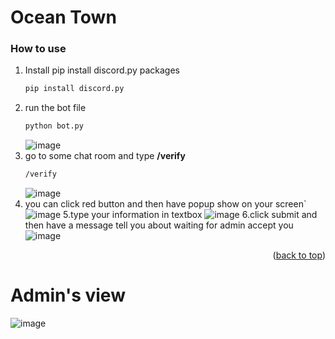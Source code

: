 # Ocean Town


### How to use

1. Install pip install discord.py packages
   ```sh
   pip install discord.py
   ```
2. run the bot file
   ```sh
   python bot.py
   ```
   ![image](https://github.com/Fujipp/-Bot-Discord-verify-Modal-python/assets/149602746/1e96e146-ad1c-4567-a4aa-ea8385abf3d8)
3. go to some chat room and type **/verify**
   ```sh
   /verify
   ```
   ![image](https://github.com/Fujipp/-Bot-Discord-verify-Modal-python/assets/149602746/b328d0b4-612a-4345-b96a-c3da213435ad)
4. you can click red button and then have popup show on your screen`
   ![image](https://github.com/Fujipp/-Bot-Discord-verify-Modal-python/assets/149602746/3ec36f15-624a-49a1-9132-d80bab144af0)
5.type your information in textbox
   ![image](https://github.com/Fujipp/-Bot-Discord-verify-Modal-python/assets/149602746/40869ac0-e7cf-4559-b6be-f2e40bdbf7a2)
6.click submit and then have a message tell you about waiting for admin accept you
   ![image](https://github.com/Fujipp/-Bot-Discord-verify-Modal-python/assets/149602746/1c462cb6-a5f8-49cf-a83f-ddfa830bd188)

<p align="right">(<a href="#readme-top">back to top</a>)</p>


# Admin's view
![image](https://github.com/Fujipp/-Bot-Discord-verify-Modal-python/assets/149602746/bcbbbfcf-1201-471c-b285-dc2a73155606)
